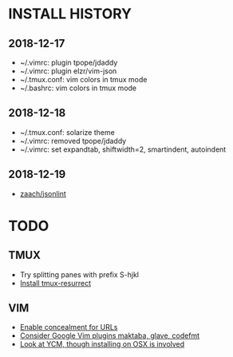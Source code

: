 # INSTALL HISTORY

## 2018-12-17
 - ~/.vimrc: plugin tpope/jdaddy
 - ~/.vimrc: plugin elzr/vim-json
 - ~/.tmux.conf: vim colors in tmux mode
 - ~/.bashrc: vim colors in tmux mode

## 2018-12-18
 - ~/.tmux.conf: solarize theme
 - ~/.vimrc: removed tpope/jdaddy
 - ~/.vimrc: set expandtab, shiftwidth=2, smartindent, autoindent

## 2018-12-19
 - [zaach/jsonlint](https://github.com/zaach/jsonlint)

# TODO

## TMUX
  - Try splitting panes with prefix S-hjkl
  - [Install tmux-resurrect](https://github.com/tmux-plugins/tmux-resurrect)

## VIM
 - [Enable concealment for URLs](https://plasticboy/vim-markdown)
 - [Consider Google Vim plugins maktaba, glave, codefmt](https://github.com/google/vim-codefmk)
 - [Look at YCM, though installing on OSX is involved](https://github.com/Valloric/YouCompleteMe)


